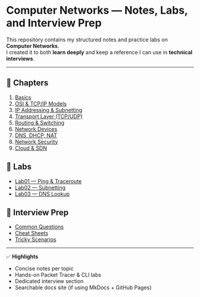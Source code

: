 # Computer Networks — Notes, Labs, and Interview Prep

This repository contains my structured notes and practice labs on **Computer Networks**.  
I created it to both **learn deeply** and keep a reference I can use in **technical interviews**.

---

## 📖 Chapters
1. [Basics](./docs/01_basics.md)
2. [OSI & TCP/IP Models](./docs/02_osi_tcpip.md)
3. [IP Addressing & Subnetting](./docs/03_ip_addressing_subnetting.md)
4. [Transport Layer (TCP/UDP)](./docs/04_transport_tcp_udp.md)
5. [Routing & Switching](./docs/05_routing_switching.md)
6. [Network Devices](./docs/06_network_devices.md)
7. [DNS, DHCP, NAT](./docs/07_dns_dhcp_nat.md)
8. [Network Security](./docs/08_network_security.md)
9. [Cloud & SDN](./docs/09_cloud_sdn.md)

## 🧪 Labs
- [Lab01 — Ping & Traceroute](./labs/lab01_ping_traceroute.md)
- [Lab02 — Subnetting](./labs/lab02_subnetting.md)
- [Lab03 — DNS Lookup](./labs/lab03_dns_lookup.md)

## 💼 Interview Prep
- [Common Questions](./interview-prep/common_questions.md)
- [Cheat Sheets](./interview-prep/cheat_sheets.md)
- [Tricky Scenarios](./interview-prep/tricky_scenarios.md)

---

✅ **Highlights**
- Concise notes per topic  
- Hands-on Packet Tracer & CLI labs  
- Dedicated interview section  
- Searchable docs site (if using MkDocs + GitHub Pages)

